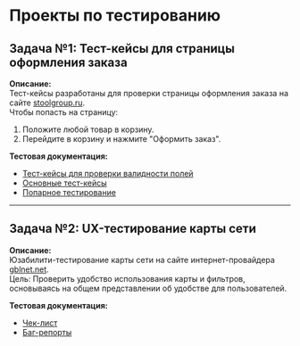 # Проекты по тестированию

## Задача №1: Тест-кейсы для страницы оформления заказа

**Описание:**  
Тест-кейсы разработаны для проверки страницы оформления заказа на сайте [stoolgroup.ru](https://stoolgroup.ru/checkout/).  
Чтобы попасть на страницу:  
1. Положите любой товар в корзину.  
2. Перейдите в корзину и нажмите "Оформить заказ".

**Тестовая документация:**  
- [Тест-кейсы для проверки валидности полей](https://docs.google.com/spreadsheets/d/1HBPSoMVdfSA1lOlUcGTd-15SApfWIR1M57i4w8F-uuQ/edit?gid=0#gid=0)  
- [Основные тест-кейсы](https://docs.google.com/spreadsheets/d/1HBPSoMVdfSA1lOlUcGTd-15SApfWIR1M57i4w8F-uuQ/edit?gid=330873014#gid=330873014)  
- [Попарное тестирование](https://docs.google.com/spreadsheets/d/1HBPSoMVdfSA1lOlUcGTd-15SApfWIR1M57i4w8F-uuQ/edit?gid=587623243#gid=587623243)  

---

## Задача №2: UX-тестирование карты сети

**Описание:**  
Юзабилити-тестирование карты сети на сайте интернет-провайдера [gblnet.net](https://gblnet.net/ru).  
Цель: Проверить удобство использования карты и фильтров, основываясь на общем представлении об удобстве для пользователей.  

**Тестовая документация:**  
- [Чек-лист](https://docs.google.com/spreadsheets/d/1HBPSoMVdfSA1lOlUcGTd-15SApfWIR1M57i4w8F-uuQ/edit?gid=675537581#gid=675537581)  
- [Баг-репорты](https://docs.google.com/spreadsheets/d/1HBPSoMVdfSA1lOlUcGTd-15SApfWIR1M57i4w8F-uuQ/edit?gid=1663814362#gid=1663814362)  

